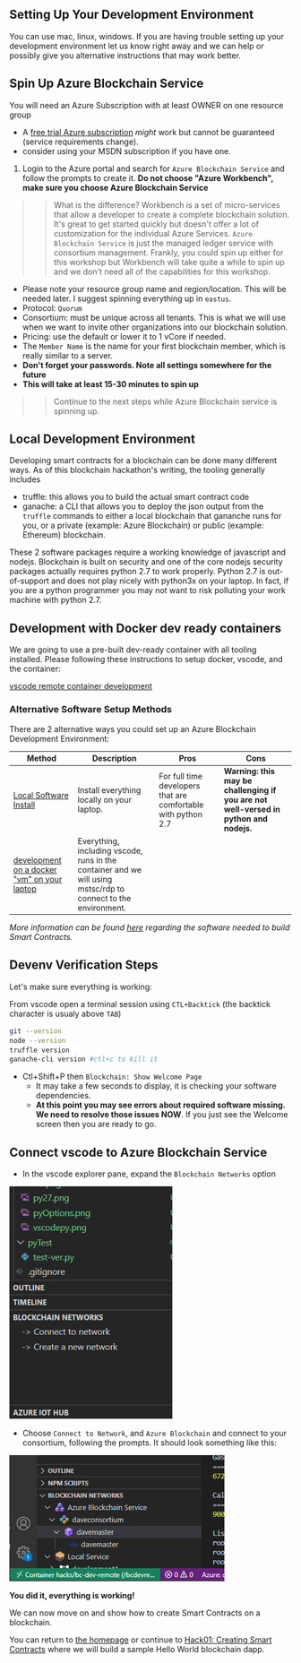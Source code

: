 ## Setting Up Your Development Environment

You can use mac, linux, windows.  If you are having trouble setting up your development environment let us know right away and we can help or possibly give you alternative instructions that may work better.  

## Spin Up Azure Blockchain Service

You will need an Azure Subscription with at least OWNER on one resource group
  * A [free trial Azure subscription](https://azure.microsoft.com/free/?ref=microsoft.com&utm_source=microsoft.com&utm_medium=docs&utm_campaign=visualstudio) _might_ work but cannot be guaranteed (service requirements change). 
  * consider using your MSDN subscription if you have one.  

1. Login to the Azure portal and search for `Azure Blockchain Service` and follow the prompts to create it.  **Do not choose "Azure Workbench", make sure you choose Azure Blockchain Service**

>> What is the difference?  Workbench is a set of micro-services that allow a developer to create a complete blockchain solution.  It's great to get started quickly but doesn't offer a lot of customization for the individual Azure Services.  `Azure Blockchain Service` is just the managed ledger service with consortium management.  Frankly, you could spin up either for this workshop but Workbench will take quite a while to spin up and we don't need all of the capabilities for this workshop.  

* Please note your resource group name and region/location.  This will be needed later.  I suggest spinning everything up in `eastus`.
* Protocol: `Quorum`
* Consortium:  must be unique across all tenants.  This is what we will use when we want to invite other organizations into our blockchain solution.  
* Pricing:  use the default or lower it to 1 vCore if needed.
* The `Member Name` is the name for your first blockchain member, which is really similar to a server.  
* **Don't forget your passwords.  Note all settings somewhere for the future**
* **This will take at least 15-30 minutes to spin up**

>> Continue to the next steps while Azure Blockchain service is spinning up.


## Local Development Environment

Developing smart contracts for a blockchain can be done many different ways.  As of this blockchain hackathon's writing, the tooling generally includes
* truffle:  this allows you to build the actual smart contract code
* ganache:  a CLI that allows you to deploy the json output from the `truffle` commands to either a local blockchain that gananche runs for you, or a private (example:  Azure Blockchain) or public (example:  Ethereum) blockchain. 

These 2 software packages require a working knowledge of javascript and nodejs.  Blockchain is built on security and one of the core nodejs security packages actually requires python 2.7 to work properly.  Python 2.7 is out-of-support and does not play nicely with python3x on your laptop.  In fact, if you are a python programmer you may not want to risk polluting your work machine with python 2.7.  

## Development with Docker dev ready containers

We are going to use a pre-built dev-ready container with all tooling installed.  Please following these instructions to setup docker, vscode, and the container:  

[vscode remote container development](./remote-dev/RemoteDev.md)

### Alternative Software Setup Methods

There are 2 alternative ways you could set up an Azure Blockchain Development Environment:  

|Method|Description|Pros|Cons|
|---------|------|------|------|
|[Local Software Install](./LocalInstall.md)|Install everything locally on your laptop.|For full time developers that are comfortable with python 2.7|**Warning: this may be challenging if you are not well-versed in python and nodejs.**|
|[development on a docker "vm" on your laptop](./docker-dev-env/README.md)|Everything, including vscode, runs in the container and we will using mstsc/rdp to connect to the environment. |||


*More information can be found [here](https://docs.microsoft.com/en-us/azure/blockchain/service/connect-vscode) regarding the software needed to build Smart Contracts.* 


## Devenv Verification Steps

Let's make sure everything is working:

From vscode open a terminal session using `CTL+Backtick`  (the backtick character is usualy above `TAB`)

```bash
git --version
node --version
truffle version
ganache-cli version #ctl+c to kill it
```

* Ctl+Shift+P then `Blockchain: Show Welcome Page`
  * It may take a few seconds to display, it is checking your software dependencies.  
  * **At this point you may see errors about required software missing.  We need to resolve those issues NOW**.  If you just see the Welcome screen then you are ready to go.  

  
## Connect vscode to Azure Blockchain Service


* In the vscode explorer pane, expand the `Blockchain Networks` option

![](./img/vscodeexp.png)

* Choose `Connect to Network`, and `Azure Blockchain` and connect to your consortium, following the prompts. It should look something like this:  

![](./img/vscode5.png)

**You did it, everything is working!**

We can now move on and show how to create Smart Contracts on a blockchain.  

You can return to [the homepage](./README.md) or continue to [Hack01:  Creating Smart Contracts](./labs/SmartContractIdeation/SmartContracts.md) where we will build a sample Hello World blockchain dapp.  